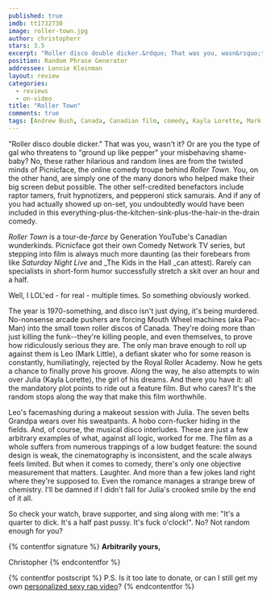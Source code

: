 ```yaml
---
published: true
imdb: tt1732730
image: roller-town.jpg
author: christopherr
stars: 3.5
excerpt: "Roller disco double dicker.&rdquo; That was you, wasn&rsquo;t it?"
position: Random Phrase Generator
addressee: Lonnie Kleinman
layout: review
categories: 
  - reviews
  - on-video
title: "Roller Town"
comments: true
tags: [Andrew Bush, Canada, Canadian film, comedy, Kayla Lorette, Mark Little, Picnicface, Roller Town, Scott Vrooman, Uncategorized]
---
```

"Roller disco double dicker." That was you, wasn't it? Or are you the type of gal who threatens to "ground up like pepper" your misbehaving shame-baby? No, these rather hilarious and random lines are from the twisted minds of Picnicface, the online comedy troupe behind _Roller Town_. You, on the other hand, are simply one of the many donors who helped make their big screen debut possible. The other self-credited benefactors include raptor tamers, fruit hypnotizers, and pepperoni stick samurais. And if any of you had actually showed up on-set, you undoubtedly would have been included in this everything-plus-the-kitchen-sink-plus-the-hair-in the-drain comedy.

_Roller Town_ is a tour-de-_farce_ by Generation YouTube's Canadian wunderkinds. Picnicface got their own Comedy Network TV series, but stepping into film is always much more daunting (as their forebears from like _Saturday Night Live_ and _The Kids in the Hall _can attest). Rarely can specialists in short-form humor successfully stretch a skit over an hour and a half.

Well, I LOL'ed - for real - multiple times. So something obviously worked.

The year is 1970-something, and disco isn't just dying, it's being murdered. No-nonsense arcade pushers are forcing Mouth Wheel machines (aka Pac-Man) into the small town roller discos of Canada. They're doing more than just killing the funk--they're killing people, and even themselves, to prove how ridiculously serious they are. The only man brave enough to roll up against them is Leo (Mark Little), a defiant skater who for some reason is constantly, humiliatingly, rejected by the Royal Roller Academy.  Now he gets a chance to finally prove his groove. Along the way, he also attempts to win over Julia (Kayla Lorette), the girl of his dreams. And there you have it: all the mandatory plot points to ride out a feature film. But who cares? It's the random stops along the way that make this film worthwhile.

Leo's facemashing during a makeout session with Julia. The seven belts Grandpa wears over his sweatpants. A hobo corn-fucker hiding in the fields. And, of course, the musical disco interludes. These are just a few arbitrary examples of what, against all logic, worked for me. The film as a whole suffers from numerous trappings of a low budget feature: the sound design is weak, the cinematography is inconsistent, and the scale always feels limited. But when it comes to comedy, there's only one objective measurement that matters. Laughter. And more than a few jokes land right where they're supposed to. Even the romance manages a strange brew of chemistry. I'll be damned if I didn't fall for Julia's crooked smile by the end of it all.

So check your watch, brave supporter, and sing along with me: "It's a quarter to dick. It's a half past pussy. It's fuck o'clock!". No? Not random enough for you?

{% contentfor signature %}
**Arbitrarily yours,**

Christopher
{% endcontentfor %}

{% contentfor postscript %}
P.S. Is it too late to donate, or can I still get my own [personalized sexy rap video][1]?
{% endcontentfor %}

   [1]: http://www.youtube.com/watch?v=8hW-e6vrM-U&feature=player_embedded
